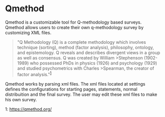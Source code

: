 # Qmethod

Qmethod is a customizable tool for Q-methodology based surveys.
Qmethod allows users to create their own q-methodology survey by customizing XML files. 

>"Q Methodology (Q) is a complete methodology which involves technique (sorting), method (factor analysis), philosophy, ontology, and epistemology.  Q reveals and describes divergent views in a group as well as consensus. Q was created by William >Stephenson (1902-1989) who possessed PhDs in physics (1926) and psychology (1929) and studied psychometrics with Charles >Spearman, the creator of factor analysis."<sup>[1](#qme)</sup>

Qmethod works by parsing xml files. The xml files located at settings defines the configurations for starting pages, statements, normal distribuition and the final survey. The user may edit these xml files to make his own survey.

<a name="qme">1</a>: https://qmethod.org/
